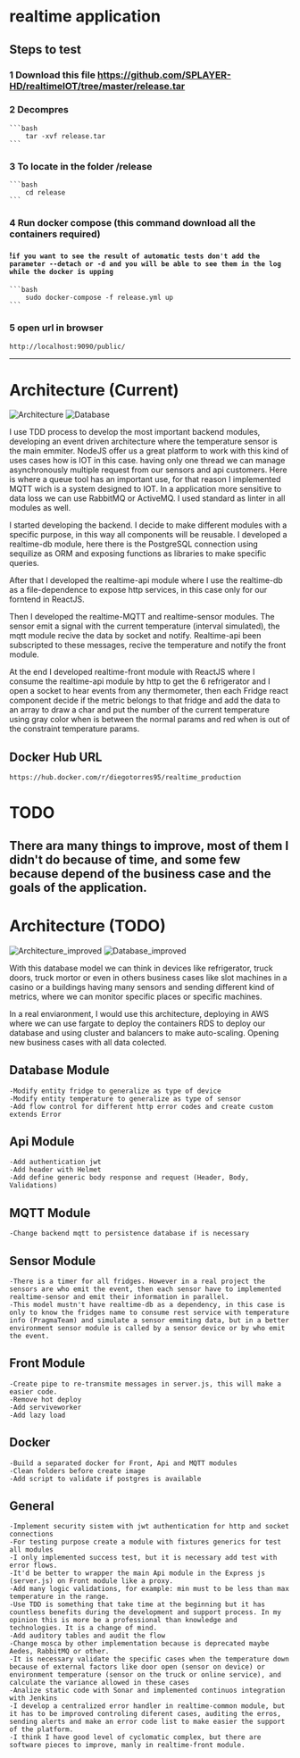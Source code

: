 # realtime application

## Steps to test 

### 1 Download this file https://github.com/SPLAYER-HD/realtimeIOT/tree/master/release.tar
### 2 Decompres
    ```bash
        tar -xvf release.tar
    ```
### 3 To locate in the folder /release
    ```bash
        cd release
    ```
### 4 Run docker compose (this command download all the containers required)
#### !`if you want to see the result of automatic tests don't add the parameter --detach or -d and you will be able to see them in the log while the docker is upping`
    ```bash
        sudo docker-compose -f release.yml up
    ```

### 5 open url in browser
    http://localhost:9090/public/

----------------------------------------------------------------------------------------

# Architecture (Current)

![Architecture ](https://github.com/SPLAYER-HD/realtimeIOT/blob/master/assets/Realtime-Architecture.png)
![Database ](https://github.com/SPLAYER-HD/realtimeIOT/blob/master/assets/Realtime-Architecture-Database.png)

I use TDD process to develop the most important backend modules, developing an event driven architecture where the temperature sensor is the main emmiter. NodeJS offer us a great platform to work with this kind of uses cases how is IOT in this case. having only one thread we can manage asynchronously multiple request from our sensors and api customers. Here is where a queue tool has an important use, for that reason I implemented MQTT wich is a system designed to IOT. In a application more sensitive to data loss we can use RabbitMQ or ActiveMQ. I used standard as linter in all modules as well.

I started developing the backend. I decide to make different modules with a specific purpose, in this way all components will be reusable. I developed a realtime-db module, here there is the PostgreSQL connection using sequilize as ORM and exposing functions as libraries to make specific queries.

After that I developed the realtime-api module where I use the realtime-db as a file-dependence to expose http services, in this case only for our forntend in ReactJS.

Then I developed the realtime-MQTT and realtime-sensor modules. The sensor emit a signal with the current temperature (interval simulated), the mqtt module recive the data by socket and notify. Realtime-api been subscripted to these messages, recive the temperature and notify the front module.

At the end I developed realtime-front module with ReactJS where I consume the realtime-api module by http to get the 6 refrigerator and I open a socket to hear events from any thermometer, then each Fridge react component decide if the metric belongs to that fridge and add the data to an array to draw a char and put the number of the current temperature using gray color when is between the normal params and red when is out of the constraint temperature params.

## Docker Hub URL
    https://hub.docker.com/r/diegotorres95/realtime_production

# TODO
## There ara many things to improve, most of them I didn't do because of time, and some few because depend of the business case and the goals of the application.

# Architecture (TODO)

![Architecture_improved ](https://github.com/SPLAYER-HD/realtimeIOT/blob/master/assets/Realtime-Architecture-Architecture-improved.png)
![Database_improved ](https://github.com/SPLAYER-HD/realtimeIOT/blob/master/assets/Realtime-Architecture-Database-improved.png)

With this database model we can think in devices like refrigerator, truck doors, truck mortor or even in others business cases like slot machines in a casino or a buildings having many sensors and sending different kind of metrics, where we can monitor specific places or specific machines.

In a real enviaronment, I would use this architecture, deploying in AWS where we can use fargate to deploy the containers RDS to deploy our database and using cluster and balancers to make auto-scaling. Opening new business cases with all data colected.


## Database Module 
    -Modify entity fridge to generalize as type of device
    -Modify entity temperature to generalize as type of sensor
    -Add flow control for different http error codes and create custom extends Error

## Api Module 
    -Add authentication jwt
    -Add header with Helmet
    -Add define generic body response and request (Header, Body, Validations)

## MQTT Module
    -Change backend mqtt to persistence database if is necessary 

## Sensor Module
    -There is a timer for all fridges. However in a real project the sensors are who emit the event, then each sensor have to implemented realtime-sensor and emit their information in parallel.
    -This model mustn't have realtime-db as a dependency, in this case is only to know the fridges name to consume rest service with temperature info (PragmaTeam) and simulate a sensor emmiting data, but in a better environment sensor module is called by a sensor device or by who emit the event.

## Front Module
    -Create pipe to re-transmite messages in server.js, this will make a easier code.
    -Remove hot deploy
    -Add serviveworker
    -Add lazy load

## Docker
    -Build a separated docker for Front, Api and MQTT modules
    -Clean folders before create image
    -Add script to validate if postgres is available

## General
    -Implement security sistem with jwt authentication for http and socket connections
    -For testing purpose create a module with fixtures generics for test all modules
    -I only implemented success test, but it is necessary add test with error flows.
    -It'd be better to wrapper the main Api module in the Express js (server.js) on Front module like a proxy.
    -Add many logic validations, for example: min must to be less than max temperature in the range.
    -Use TDD is something that take time at the beginning but it has countless benefits during the development and support process. In my opinion this is more be a professional than knowledge and technologies. It is a change of mind. 
    -Add auditory tables and audit the flow
    -Change mosca by other implementation because is deprecated maybe Aedes, RabbitMQ or other.
    -It is necessary validate the specific cases when the temperature down because of external factors like door open (sensor on device) or environment temperature (sensor on the truck or online service), and calculate the variance allowed in these cases
    -Analize static code with Sonar and implemented continuos integration with Jenkins
    -I develop a centralized error handler in realtime-common module, but it has to be improved controling diferent cases, auditing the erros, sending alerts and make an error code list to make easier the support of the platform.
    -I think I have good level of cyclomatic complex, but there are software pieces to improve, manly in realtime-front module.
